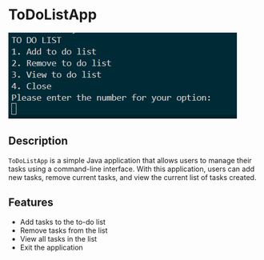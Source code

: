 # ToDoListApp
![CLI Screenshot](image/tdl_cli.png)

## Description

`ToDoListApp` is a simple Java application that allows users to manage their tasks using a command-line interface. With this application, users can add new tasks, remove current tasks, and view the current list of tasks created.

## Features

- Add tasks to the to-do list
- Remove tasks from the list
- View all tasks in the list
- Exit the application
